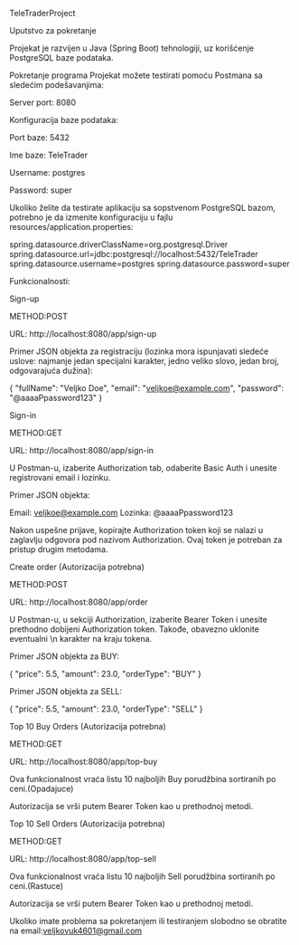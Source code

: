 TeleTraderProject

Uputstvo za pokretanje

Projekat je razvijen u Java (Spring Boot) tehnologiji, uz korišćenje PostgreSQL baze podataka.

Pokretanje programa
Projekat možete testirati pomoću Postmana sa sledećim podešavanjima:

Server port: 8080

Konfiguracija baze podataka:

Port baze: 5432

Ime baze: TeleTrader

Username: postgres

Password: super

Ukoliko želite da testirate aplikaciju sa sopstvenom PostgreSQL bazom, potrebno je da izmenite konfiguraciju u fajlu resources/application.properties:


spring.datasource.driverClassName=org.postgresql.Driver
spring.datasource.url=jdbc:postgresql://localhost:5432/TeleTrader
spring.datasource.username=postgres
spring.datasource.password=super


Funkcionalnosti:

Sign-up

METHOD:POST

URL: http://localhost:8080/app/sign-up

Primer JSON objekta za registraciju (lozinka mora ispunjavati sledeće uslove: najmanje jedan specijalni karakter, jedno veliko slovo, jedan broj, odgovarajuća dužina):


{
  "fullName": "Veljko Doe",
  "email": "veljkoe@example.com",
  "password": "@aaaaPpassword123"
}


Sign-in

METHOD:GET

URL: http://localhost:8080/app/sign-in

U Postman-u, izaberite Authorization tab, odaberite Basic Auth i unesite registrovani email i lozinku.

Primer JSON objekta:

Email: veljkoe@example.com
Lozinka: @aaaaPpassword123

Nakon uspešne prijave, kopirajte Authorization token koji se nalazi u zaglavlju odgovora pod nazivom Authorization. Ovaj token je potreban za pristup drugim metodama.


Create order (Autorizacija potrebna)

METHOD:POST

URL: http://localhost:8080/app/order

U Postman-u, u sekciji Authorization, izaberite Bearer Token i unesite prethodno dobijeni Authorization token. Takođe, obavezno uklonite eventualni \n karakter na kraju tokena.

Primer JSON objekta za BUY:

{
  "price": 5.5,
  "amount": 23.0,
  "orderType": "BUY"
}

Primer JSON objekta za SELL:

{
  "price": 5.5,
  "amount": 23.0,
  "orderType": "SELL"
}


Top 10 Buy Orders (Autorizacija potrebna)

METHOD:GET

URL: http://localhost:8080/app/top-buy

Ova funkcionalnost vraća listu 10 najboljih Buy porudžbina sortiranih po ceni.(Opadajuce)

Autorizacija se vrši putem Bearer Token kao u prethodnoj metodi.



Top 10 Sell Orders (Autorizacija potrebna)

METHOD:GET

URL: http://localhost:8080/app/top-sell

Ova funkcionalnost vraća listu 10 najboljih Sell porudžbina sortiranih po ceni.(Rastuce)

Autorizacija se vrši putem Bearer Token kao u prethodnoj metodi.


Ukoliko imate problema sa pokretanjem ili testiranjem slobodno se obratite na email:veljkovuk4601@gmail.com

